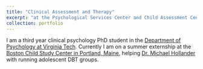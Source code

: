 ```yaml
---
title: "Clinical Assessment and Therapy"
excerpt: "at the Psychological Services Center and Child Assessment Center of Virginia Tech"
collection: portfolio
---
```

I am a third year clinical psychology PhD student in the [Department of Psychology at Virginia Tech](https://psyc.vt.edu/). Currently I am on a summer externship at the [Boston Child Study Center in Portland, Maine](https://bostonchildstudycentermaine.com/), helping [Dr. Michael Hollander](https://bostonchildstudycentermaine.com/michael-hollander) with running adolescent DBT groups.
